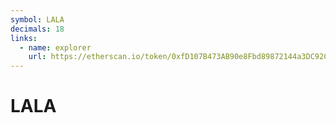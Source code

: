 ```yaml
---
symbol: LALA
decimals: 18
links:
  - name: explorer
    url: https://etherscan.io/token/0xfD107B473AB90e8Fbd89872144a3DC92C40Fa8C9
---
```


# LALA
